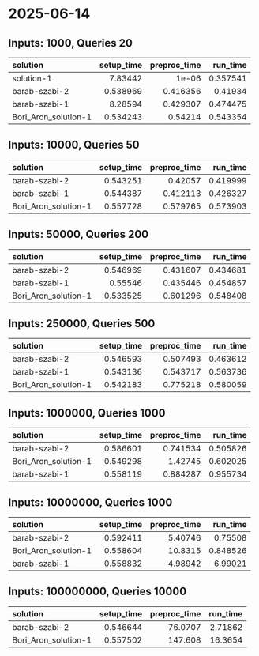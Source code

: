 # 2025-06-14

## Inputs: 1000, Queries 20

| solution             |   setup_time |   preproc_time |   run_time |
|:---------------------|-------------:|---------------:|-----------:|
| solution-1           |     7.83442  |       1e-06    |   0.357541 |
| barab-szabi-2        |     0.538969 |       0.416356 |   0.41934  |
| barab-szabi-1        |     8.28594  |       0.429307 |   0.474475 |
| Bori_Aron_solution-1 |     0.534243 |       0.54214  |   0.543354 |

## Inputs: 10000, Queries 50

| solution             |   setup_time |   preproc_time |   run_time |
|:---------------------|-------------:|---------------:|-----------:|
| barab-szabi-2        |     0.543251 |       0.42057  |   0.419999 |
| barab-szabi-1        |     0.544387 |       0.412113 |   0.426327 |
| Bori_Aron_solution-1 |     0.557728 |       0.579765 |   0.573903 |

## Inputs: 50000, Queries 200

| solution             |   setup_time |   preproc_time |   run_time |
|:---------------------|-------------:|---------------:|-----------:|
| barab-szabi-2        |     0.546969 |       0.431607 |   0.434681 |
| barab-szabi-1        |     0.55546  |       0.435446 |   0.454857 |
| Bori_Aron_solution-1 |     0.533525 |       0.601296 |   0.548408 |

## Inputs: 250000, Queries 500

| solution             |   setup_time |   preproc_time |   run_time |
|:---------------------|-------------:|---------------:|-----------:|
| barab-szabi-2        |     0.546593 |       0.507493 |   0.463612 |
| barab-szabi-1        |     0.543136 |       0.543717 |   0.563736 |
| Bori_Aron_solution-1 |     0.542183 |       0.775218 |   0.580059 |

## Inputs: 1000000, Queries 1000

| solution             |   setup_time |   preproc_time |   run_time |
|:---------------------|-------------:|---------------:|-----------:|
| barab-szabi-2        |     0.586601 |       0.741534 |   0.505826 |
| Bori_Aron_solution-1 |     0.549298 |       1.42745  |   0.602025 |
| barab-szabi-1        |     0.558119 |       0.884287 |   0.955734 |

## Inputs: 10000000, Queries 1000

| solution             |   setup_time |   preproc_time |   run_time |
|:---------------------|-------------:|---------------:|-----------:|
| barab-szabi-2        |     0.592411 |        5.40746 |   0.75508  |
| Bori_Aron_solution-1 |     0.558604 |       10.8315  |   0.848526 |
| barab-szabi-1        |     0.558832 |        4.98942 |   6.99021  |

## Inputs: 100000000, Queries 10000

| solution             |   setup_time |   preproc_time |   run_time |
|:---------------------|-------------:|---------------:|-----------:|
| barab-szabi-2        |     0.546644 |        76.0707 |    2.71862 |
| Bori_Aron_solution-1 |     0.557502 |       147.608  |   16.3654  |